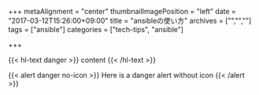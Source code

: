 +++
metaAlignment = "center"
thumbnailImagePosition = "left"
date = "2017-03-12T15:26:00+09:00"
title = "ansibleの使い方"
archives = ["","",""]
tags = ["ansible"]
categories = ["tech-tips", "ansible"]

+++

{{< hl-text danger >}}
content
{{< /hl-text >}}

{{< alert danger no-icon >}}
Here is a danger alert without icon
{{< /alert >}}
